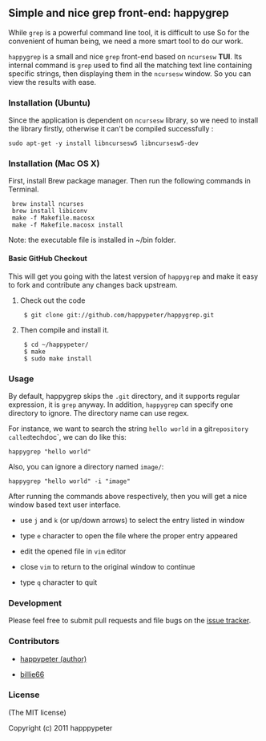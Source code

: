## Simple and nice grep front-end: happygrep

While `grep` is a powerful command line tool, it is difficult to use
So for the convenient of human being, we need a more smart
tool to do our work.

`happygrep` is a small and nice `grep` front-end based on `ncursesw` __TUI__.
Its internal command is `grep` used to find all the matching text line
containing specific strings, then displaying them in the `ncursesw` window.
So you can view the results with ease.

### Installation (Ubuntu)

Since the application is dependent on `ncursesw` library, so we need to
install the library firstly, otherwise it can't be compiled successfully :

    sudo apt-get -y install libncursesw5 libncursesw5-dev

### Installation (Mac OS X)
First, install Brew package manager. Then run the following commands in Terminal.

	 brew install ncurses
	 brew install libiconv
	 make -f Makefile.macosx
	 make -f Makefile.macosx install

Note: the executable file is installed in ~/bin folder.

#### Basic GitHub Checkout

This will get you going with the latest version of `happygrep` and make it
easy to fork and contribute any changes back upstream.

1. Check out the code

        $ git clone git://github.com/happypeter/happygrep.git

2. Then compile and install it.

        $ cd ~/happypeter/
        $ make
        $ sudo make install

### Usage

By default, happygrep skips the `.git` directory, and it supports regular
expression, it is `grep` anyway. In addition, `happygrep` can specify one
directory to ignore. The directory name can use regex.

For instance, we want to search the string `hello world` in a git` repository called
`techdoc`, we can do like this:

    happygrep "hello world"

Also, you can ignore a directory named `image/`:

    happygrep "hello world" -i "image"

After running the commands above respectively, then you will get a nice window based
text user interface.

* use `j` and `k` (or up/down arrows) to select the entry listed in window

* type `e` character to open the file where the proper entry appeared

* edit the opened file in `vim` editor

* close `vim` to return to the original window to continue

* type `q` character to quit

### Development

Please feel free to submit pull requests and file bugs on the [issue
tracker](https://github.com/happypeter/happygrep/issues).

### Contributors

* [happypeter (author)](https://github.com/happypeter)

* [billie66](https://github.com/billie66)

### License

(The MIT license)

Copyright (c) 2011 happpypeter

